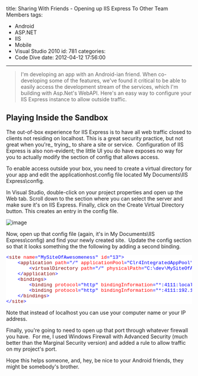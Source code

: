 title: Sharing With Friends - Opening up IIS Express To Other Team Members
tags:
  - Android
  - ASP.NET
  - IIS
  - Mobile
  - Visual Studio 2010
id: 781
categories:
  - Code Dive
date: 2012-04-12 17:56:00
---

> I'm developing an app with an Android-ian friend. When co-developing some of the features, we've found it critical to be able to easily access the development stream of the services, which I'm building with Asp.Net's WebAPI. Here's an easy way to configure your IIS Express instance to allow outside traffic. 

## Playing Inside the Sandbox

The out-of-box experience for IIS Express is to have all web traffic closed to clients not residing on localhost. This is a great security practice, but not great when you're_ trying_ to share a site or service.&nbsp; Configuration of IIS Express is also non-evident; the little UI you do have exposes no way for you to actually modify the section of config that allows access.

To enable access outside your box, you need to create a virtual directory for your app and edit the applicationhost.config file located My Documents\IIS Express\config.

In Visual Studio, double-click on your project properties and open up the Web tab. Scroll down to the section where you can select the server and make sure it's on IIS Express. Finally, click on the Create Virtual Directory button. This creates an entry in the config file.

![image](http://oldblog.jameschambers.com/Media/Default/Windows-Live-Writer/Sharing-With-Friends---Opening-up-IIS-Ex_1241D/image_5.png "image")

Now, open up that config file (again, it's in My Documents\IIS Express\config) and find your newly created site.&nbsp; Update the config section so that it looks something the the following by adding a second binding. 
<pre class="csharpcode"><span class="kwrd">&lt;</span><span class="html">site</span> <span class="attr">name</span><span class="kwrd">="MySiteOfAwesomeness"</span> <span class="attr">id</span><span class="kwrd">="13"</span><span class="kwrd">&gt;</span>
    <span class="kwrd">&lt;</span><span class="html">application</span> <span class="attr">path</span><span class="kwrd">="/"</span> <span class="attr">applicationPool</span><span class="kwrd">="Clr4IntegratedAppPool"</span><span class="kwrd">&gt;</span>
        <span class="kwrd">&lt;</span><span class="html">virtualDirectory</span> <span class="attr">path</span><span class="kwrd">="/"</span> <span class="attr">physicalPath</span><span class="kwrd">="C:\dev\MySiteOfAwesomeness\MySiteOfAwesomeness"</span> <span class="kwrd">/&gt;</span>
    <span class="kwrd">&lt;/</span><span class="html">application</span><span class="kwrd">&gt;</span>
    <span class="kwrd">&lt;</span><span class="html">bindings</span><span class="kwrd">&gt;</span>
        <span class="kwrd">&lt;</span><span class="html">binding</span> <span class="attr">protocol</span><span class="kwrd">="http"</span> <span class="attr">bindingInformation</span><span class="kwrd">="*:4111:localhost"</span> <span class="kwrd">/&gt;</span>
        <span class="kwrd">&lt;</span><span class="html">binding</span> <span class="attr">protocol</span><span class="kwrd">="http"</span> <span class="attr">bindingInformation</span><span class="kwrd">="*:4111:192.168.100.101"</span> <span class="kwrd">/&gt;</span>
    <span class="kwrd">&lt;/</span><span class="html">bindings</span><span class="kwrd">&gt;</span>
<span class="kwrd">&lt;/</span><span class="html">site</span><span class="kwrd">&gt;</span>
</pre>

<style type="text/css">.csharpcode, .csharpcode pre
{
	font-size: small;
	color: black;
	font-family: consolas, "Courier New", courier, monospace;
	background-color: #ffffff;
	/*white-space: pre;*/
}
.csharpcode pre { margin: 0em; }
.csharpcode .rem { color: #008000; }
.csharpcode .kwrd { color: #0000ff; }
.csharpcode .str { color: #006080; }
.csharpcode .op { color: #0000c0; }
.csharpcode .preproc { color: #cc6633; }
.csharpcode .asp { background-color: #ffff00; }
.csharpcode .html { color: #800000; }
.csharpcode .attr { color: #ff0000; }
.csharpcode .alt 
{
	background-color: #f4f4f4;
	width: 100%;
	margin: 0em;
}
.csharpcode .lnum { color: #606060; }
</style>

Note that instead of localhost you can use your computer name or your IP address.&nbsp; 

Finally, you're going to need to open up that port through whatever firewall you have.&nbsp; For me, I used Windows Firewall with Advanced Security (much better than the Marginal Security version) and added a rule to allow traffic on my project's port.

Hope this helps someone, and, hey, be nice to your Android friends, they might be somebody's brother.